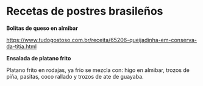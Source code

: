 
# Recetas de postres brasileños

**Bolitas de queso en almibar**
 
https://www.tudogostoso.com.br/receita/65206-queijadinha-em-conserva-da-titia.html


**Ensalada de platano frito**

Platano frito en rodajas, ya frio se mezcla con: higo en almibar, trozos de piña, pasitas, coco rallado y trozos de ate de guayaba.